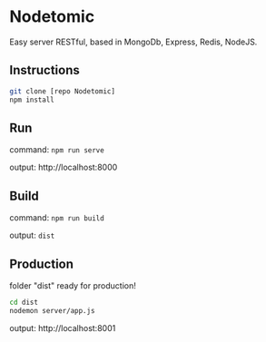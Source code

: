 
# Nodetomic

Easy server RESTful, based in MongoDb, Express, Redis, NodeJS.

## Instructions

```bash
git clone [repo Nodetomic]
npm install
```
## Run

command: `npm run serve`

output: http://localhost:8000

## Build

command: `npm run build`

output: `dist`

## Production

folder "dist" ready for production!

```bash
cd dist
nodemon server/app.js
```
output: http://localhost:8001
